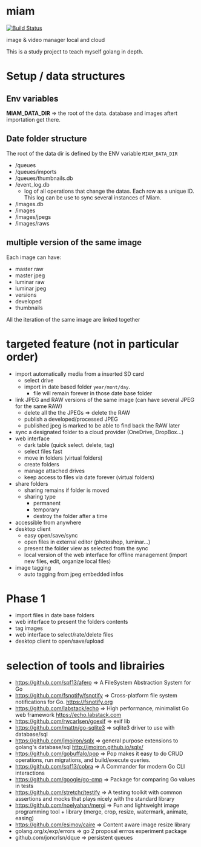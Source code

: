 # miam

[![Build Status](https://dev.azure.com/yann0602/miam/_apis/build/status/yarmand.miam%20(2)?branchName=master)](https://dev.azure.com/yann0602/miam/_build/latest?definitionId=3&branchName=master)

image &amp; video manager local and cloud

This is a study project to teach myself golang in depth.

# Setup / data structures

## Env variables

**MIAM_DATA_DIR** => the root of the data. database and images aftert importation get there.

## Date folder structure
The root of the data dir is defined by the ENV variable `MIAM_DATA_DIR`

- /queues
- /queues/imports
- /queues/thumbnails.db
- /event_log.db
    - log of all operations that change the datas. Each row as a unique ID. This log can be use to sync several instances of Miam.
- /images.db
- /images
- /images/jpegs
- /images/raws

## multiple version of the same image

Each image can have:
- master raw
- master jpeg
- luminar raw
- luminar jpeg
- versions
- developed
- thumbnails

All the iteration of the same image are linked together

# targeted feature (not in particular order)

- import automatically media from a inserted SD card
  - select drive
  - import in date based folder `year/mont/day`.
    - file will remain forever in those date base folder
- link JPEG and RAW versions of the same image (can have several JPEG for the same RAW)
  - delete all the the JPEGs => delete the RAW
  - publish a developed/processed JPEG
  - published jpeg is marked to be able to find back the RAW later
- sync a designated folder to a cloud provider (OneDrive, DropBox...)
- web interface
  - dark table (quick select. delete, tag)
  - select files fast
  - move in folders (virtual folders)
  - create folders
  - manage attached drives
  - keep access to files via date forever (virtual folders)
- share folders
  - sharing remains if folder is moved
  - sharing type
    - permanent
    - temporary
    - destroy the folder after a time
- accessible from anywhere
- desktop client
  - easy open/save/sync
  - open files in external editor (photoshop, luminar...)
  - present the folder view as selected from the sync
  - local version of the web interface for offline management (import new files, edit, organize local files)
- image tagging
  - auto tagging from jpeg embedded infos

# Phase 1
- import files in date base folders
- web interface to present the folders contents
- tag images
- web interface to select/rate/delete files
- desktop client to open/save/upload

# selection of tools and librairies
- https://github.com/spf13/afero => A FileSystem Abstraction System for Go
- https://github.com/fsnotify/fsnotify => Cross-platform file system notifications for Go. https://fsnotify.org
- https://github.com/labstack/echo => High performance, minimalist Go web framework https://echo.labstack.com
- https://github.com/rwcarlsen/goexif => exif lib
- https://github.com/mattn/go-sqlite3 => sqlite3 driver to use with database/sql
- https://github.com/jmoiron/sqlx => general purpose extensions to golang's database/sql http://jmoiron.github.io/sqlx/
- https://github.com/gobuffalo/pop => Pop makes it easy to do CRUD operations, run migrations, and build/execute queries.
- https://github.com/spf13/cobra => A Commander for modern Go CLI interactions
- https://github.com/google/go-cmp => Package for comparing Go values in tests
- https://github.com/stretchr/testify => A testing toolkit with common assertions and mocks that plays nicely with the standard library
- https://github.com/noelyahan/mergi => Fun and lightweight image programming tool + library (merge, crop, resize, watermark, animate, easing)
- https://github.com/esimov/caire => Content aware image resize library
- golang.org/x/exp/errors => go 2 proposal errros experiment package
- github.com/joncrlsn/dque => persistent queues
